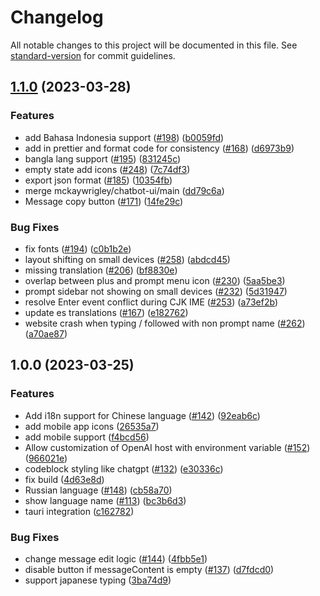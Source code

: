 # Changelog

All notable changes to this project will be documented in this file. See [standard-version](https://github.com/conventional-changelog/standard-version) for commit guidelines.

## [1.1.0](https://github.com/yuvaldolev/ChatGPT/compare/v1.0.0...v1.1.0) (2023-03-28)


### Features

* add Bahasa Indonesia support ([#198](https://github.com/yuvaldolev/ChatGPT/issues/198)) ([b0059fd](https://github.com/yuvaldolev/ChatGPT/commit/b0059fdf0d7adccbdc5c98ba9730ee99df6a34b2))
* add in prettier and format code for consistency ([#168](https://github.com/yuvaldolev/ChatGPT/issues/168)) ([d6973b9](https://github.com/yuvaldolev/ChatGPT/commit/d6973b9cccb07b96ae732a1925b0e080a3bbd380))
* bangla lang support ([#195](https://github.com/yuvaldolev/ChatGPT/issues/195)) ([831245c](https://github.com/yuvaldolev/ChatGPT/commit/831245c8371854001745ae212258224b08d2a1b2))
* empty state add icons ([#248](https://github.com/yuvaldolev/ChatGPT/issues/248)) ([7c74df3](https://github.com/yuvaldolev/ChatGPT/commit/7c74df338ec00f4c35afe71076ba40a92e10c459))
* export json format ([#185](https://github.com/yuvaldolev/ChatGPT/issues/185)) ([10354fb](https://github.com/yuvaldolev/ChatGPT/commit/10354fb29050e7633e6f9bda30b4fc43e6950263))
* merge mckaywrigley/chatbot-ui/main ([dd79c6a](https://github.com/yuvaldolev/ChatGPT/commit/dd79c6ae6bd9f8947479cb5ed53cf3be1529d9dd))
* Message copy button ([#171](https://github.com/yuvaldolev/ChatGPT/issues/171)) ([14fe29c](https://github.com/yuvaldolev/ChatGPT/commit/14fe29c03aeb6f737811055064803f71f3f731cd))


### Bug Fixes

* fix fonts ([#194](https://github.com/yuvaldolev/ChatGPT/issues/194)) ([c0b1b2e](https://github.com/yuvaldolev/ChatGPT/commit/c0b1b2eadba4f2b08dfdb5daea17a498dc46b338))
* layout shifting on small devices ([#258](https://github.com/yuvaldolev/ChatGPT/issues/258)) ([abdcd45](https://github.com/yuvaldolev/ChatGPT/commit/abdcd4508da787605119af946b0a1f5b40d8b965))
* missing translation ([#206](https://github.com/yuvaldolev/ChatGPT/issues/206)) ([bf8830e](https://github.com/yuvaldolev/ChatGPT/commit/bf8830e1a59ff89c1d7599449b8f62b9925599e7))
* overlap between plus and prompt menu icon ([#230](https://github.com/yuvaldolev/ChatGPT/issues/230)) ([5aa5be3](https://github.com/yuvaldolev/ChatGPT/commit/5aa5be3f435981b053ee8cab7205b6107ff34dc5))
* prompt sidebar not showing on small devices ([#232](https://github.com/yuvaldolev/ChatGPT/issues/232)) ([5d31947](https://github.com/yuvaldolev/ChatGPT/commit/5d31947ab9392a66378859576ee12720b793f8f5))
* resolve Enter event conflict during CJK IME ([#253](https://github.com/yuvaldolev/ChatGPT/issues/253)) ([a73ef2b](https://github.com/yuvaldolev/ChatGPT/commit/a73ef2b8cf1dad6d4f1e78cb3b28f9d4e228c3f2))
* update es translations ([#167](https://github.com/yuvaldolev/ChatGPT/issues/167)) ([e182762](https://github.com/yuvaldolev/ChatGPT/commit/e18276223b38e8e6c4b35ec9ce7456cb5e52734d))
* website crash when typing / followed with non prompt name ([#262](https://github.com/yuvaldolev/ChatGPT/issues/262)) ([a70ae87](https://github.com/yuvaldolev/ChatGPT/commit/a70ae8799d692f20ca2a834f737db116fb587ca5))

## 1.0.0 (2023-03-25)


### Features

* Add i18n support for Chinese language ([#142](https://github.com/yuvaldolev/ChatGPT/issues/142)) ([92eab6c](https://github.com/yuvaldolev/ChatGPT/commit/92eab6c6346b1e53921185eff254d051534ffd60))
* add mobile app icons ([26535a7](https://github.com/yuvaldolev/ChatGPT/commit/26535a7c70a13a23458fd47ff639fb9472d575b6))
* add mobile support ([f4bcd56](https://github.com/yuvaldolev/ChatGPT/commit/f4bcd5649b0b4f0e9a63d0f7d3c4101df7767dd1))
* Allow customization of OpenAI host with environment variable ([#152](https://github.com/yuvaldolev/ChatGPT/issues/152)) ([966021e](https://github.com/yuvaldolev/ChatGPT/commit/966021ed74cb0788f7ac15b93dd3ba6bd0b0b3a5))
* codeblock styling like chatgpt ([#132](https://github.com/yuvaldolev/ChatGPT/issues/132)) ([e30336c](https://github.com/yuvaldolev/ChatGPT/commit/e30336c00e2b682420d3740776ddff4461bb95e0))
* fix build ([4d63e8d](https://github.com/yuvaldolev/ChatGPT/commit/4d63e8d179f03fe24653c96e8e14109266c365d4))
* Russian language ([#148](https://github.com/yuvaldolev/ChatGPT/issues/148)) ([cb58a70](https://github.com/yuvaldolev/ChatGPT/commit/cb58a703e331467db2ef696cee319d913082c336))
* show language name ([#113](https://github.com/yuvaldolev/ChatGPT/issues/113)) ([bc3b6d3](https://github.com/yuvaldolev/ChatGPT/commit/bc3b6d3355e90241a1aee99baf2ae3f05a1f2a7c))
* tauri integration ([c162782](https://github.com/yuvaldolev/ChatGPT/commit/c16278252be56023ae5a6deb8290e15b55da25cb))


### Bug Fixes

* change message edit logic ([#144](https://github.com/yuvaldolev/ChatGPT/issues/144)) ([4fbb5e1](https://github.com/yuvaldolev/ChatGPT/commit/4fbb5e1f79c9d279238b0adb24ee4c4063c275f7))
* disable button if messageContent is empty ([#137](https://github.com/yuvaldolev/ChatGPT/issues/137)) ([d7fdcd0](https://github.com/yuvaldolev/ChatGPT/commit/d7fdcd0dfe5df2e3b9d5d8735920d5d13bdfc901))
* support japanese typing ([3ba74d9](https://github.com/yuvaldolev/ChatGPT/commit/3ba74d99fbcc965092b5a2bc898b2216383fc6a4))
